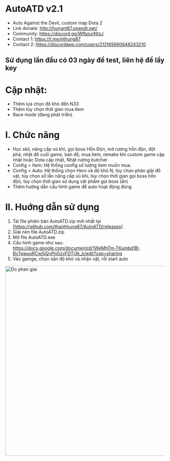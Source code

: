 # AutoATD v2.1
- Auto Against the Devil, custom map Dota 2
- Link donate: http://hungnt87.opendt.net/
- Community: https://discord.gg/WfbzurNtzJ
- Contact 1: https://t.me/nthung87 
- Contact 2: https://discordapp.com/users/213165660648243210
## Sử dụng lần đầu có 03 ngày để test, liên hệ để lấy key
# Cập nhật:
- Thêm lựa chọn độ khó đến N33
- Thêm tùy chọn thời gian mua item
- Race mode (đang phát triển)
# I. Chức năng
- Học skil, nâng cấp vũ khí, gọi boss Hỗn Độn, mở rương hỗn độn, đột phá, nhặt đồ cuối game, bán đồ, mua item, remake khi custom game cập nhật hoặc Dota cập nhật, Nhặt rương butcher
- Config > Item: Hệ thống config số lượng item muốn mua.
- Config > Auto: Hệ thống chọn Hero và độ khó N, tùy chọn phân giải đồ vật, tùy chọn số lần nâng cấp vũ khí, tùy chọn thời gian gọi boss hỗn độn, tùy chọn thời gian sử dụng vật phẩm gọi boss (ấn)
- Thêm hướng dẫn cấu hình game để auto hoạt động đúng
# II. Huớng dẫn sử dụng
1. Tải file phiên bản AutoATD.zip mới nhất tại [https://github.com/thanhhung87/AutoATD/releases]
2. Giải nén file AutoATD.zip
3. Mở file AutoATD.exe
4. Cấu hình game như sau: https://docs.google.com/document/d/1WeMhTm-TKumbd1B-BvTewuoRCw5iQyPnGzvFDTj3k_k/edit?usp=sharing
5. Vào gamge, chọn săn độ khó và nhận vật, rồi start auto

<img src="https://github.com/thanhhung87/AutoATD/assets/157620249/2a71101b-77d6-424a-bd8c-7f8f6a54eb43" width="600" alt="Do phan giai" />
